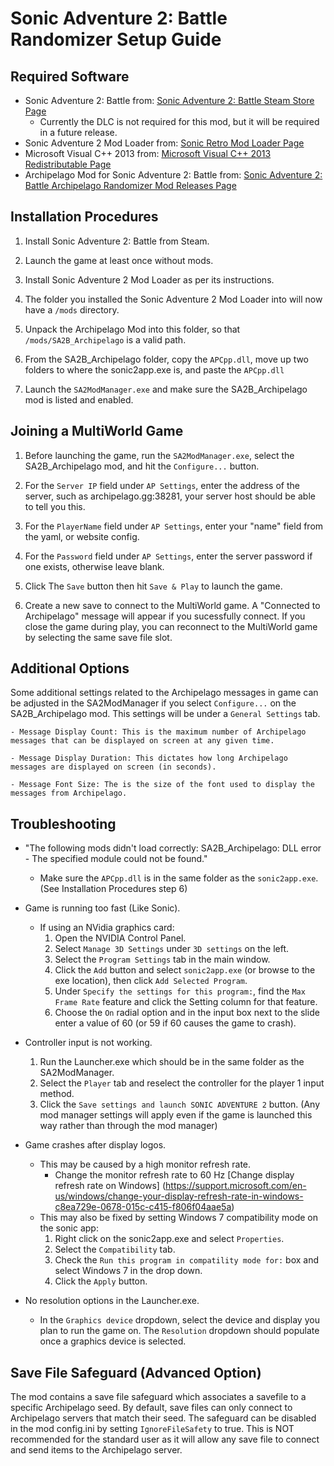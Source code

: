# Sonic Adventure 2: Battle Randomizer Setup Guide

## Required Software

- Sonic Adventure 2: Battle from: [Sonic Adventure 2: Battle Steam Store Page](https://store.steampowered.com/app/213610/Sonic_Adventure_2/)
	- Currently the DLC is not required for this mod, but it will be required in a future release.
- Sonic Adventure 2 Mod Loader from: [Sonic Retro Mod Loader Page](http://info.sonicretro.org/SA2_Mod_Loader )
- Microsoft Visual C++ 2013 from: [Microsoft Visual C++ 2013 Redistributable Page](https://www.microsoft.com/en-us/download/details.aspx?id=40784 )
- Archipelago Mod for Sonic Adventure 2: Battle
  from: [Sonic Adventure 2: Battle Archipelago Randomizer Mod Releases Page](https://github.com/PoryGone/SA2B_Archipelago)

## Installation Procedures

1. Install Sonic Adventure 2: Battle from Steam.

2. Launch the game at least once without mods.

3. Install Sonic Adventure 2 Mod Loader as per its instructions.

4. The folder you installed the Sonic Adventure 2 Mod Loader into will now have a `/mods` directory.

5. Unpack the Archipelago Mod into this folder, so that `/mods/SA2B_Archipelago` is a valid path.

6. From the SA2B_Archipelago folder, copy the `APCpp.dll`, move up two folders to where the sonic2app.exe is, and paste the `APCpp.dll`

7. Launch the `SA2ModManager.exe` and make sure the SA2B_Archipelago mod is listed and enabled.

## Joining a MultiWorld Game

1. Before launching the game, run the `SA2ModManager.exe`, select the SA2B_Archipelago mod, and hit the `Configure...` button.

2. For the `Server IP` field under `AP Settings`, enter the address of the server, such as archipelago.gg:38281, your server host should be able to tell you this.

3. For the `PlayerName` field under `AP Settings`, enter your "name" field from the yaml, or website config.

4. For the `Password` field under `AP Settings`, enter the server password if one exists, otherwise leave blank.

5. Click The `Save` button then hit `Save & Play` to launch the game.

6. Create a new save to connect to the MultiWorld game. A "Connected to Archipelago" message will appear if you sucessfully connect. If you close the game during play, you can reconnect to the MultiWorld game by selecting the same save file slot.

## Additional Options

Some additional settings related to the Archipelago messages in game can be adjusted in the SA2ModManager if you select `Configure...` on the SA2B_Archipelago mod. This settings will be under a `General Settings` tab.
	
	- Message Display Count: This is the maximum number of Archipelago messages that can be displayed on screen at any given time.
	
	- Message Display Duration: This dictates how long Archipelago messages are displayed on screen (in seconds).
	
	- Message Font Size: The is the size of the font used to display the messages from Archipelago.

## Troubleshooting

- "The following mods didn't load correctly: SA2B_Archipelago: DLL error - The specified module could not be found."
	- Make sure the `APCpp.dll` is in the same folder as the `sonic2app.exe`. (See Installation Procedures step 6)

- Game is running too fast (Like Sonic).
	- If using an NVidia graphics card:
		1. Open the NVIDIA Control Panel.
		2. Select `Manage 3D Settings` under `3D settings` on the left.
		3. Select the `Program Settings` tab in the main window.
		4. Click the `Add` button and select `sonic2app.exe` (or browse to the exe location), then click `Add Selected Program`.
		5. Under `Specify the settings for this program:`, find the `Max Frame Rate` feature and click the Setting column for that feature.
		6. Choose the `On` radial option and in the input box next to the slide enter a value of 60 (or 59 if 60 causes the game to crash).

- Controller input is not working.
	1. Run the Launcher.exe which should be in the same folder as the SA2ModManager.
	2. Select the `Player` tab and reselect the controller for the player 1 input method.
	3. Click the `Save settings and launch SONIC ADVENTURE 2` button. (Any mod manager settings will apply even if the game is launched this way rather than through the mod manager)
	
- Game crashes after display logos.
	- This may be caused by a high monitor refresh rate.
		- Change the monitor refresh rate to 60 Hz [Change display refresh rate on Windows] (https://support.microsoft.com/en-us/windows/change-your-display-refresh-rate-in-windows-c8ea729e-0678-015c-c415-f806f04aae5a)
	- This may also be fixed by setting Windows 7 compatibility mode on the sonic app:
		1. Right click on the sonic2app.exe and select `Properties`.
		2. Select the `Compatibility` tab.
		3. Check the `Run this program in compatility mode for:` box and select Windows 7 in the drop down.
		4. Click the `Apply` button.
		
- No resolution options in the Launcher.exe.
	- In the `Graphics device` dropdown, select the device and display you plan to run the game on. The `Resolution` dropdown should populate once a graphics device is selected.

## Save File Safeguard (Advanced Option)

The mod contains a save file safeguard which associates a savefile to a specific Archipelago seed. By default, save files can only connect to Archipelago servers that match their seed. The safeguard can be disabled in the mod config.ini by setting `IgnoreFileSafety` to true. This is NOT recommended for the standard user as it will allow any save file to connect and send items to the Archipelago server.